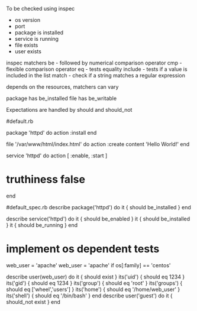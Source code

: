 To be checked using inspec
-	os version
-	port
-	package is installed
-	service is running
-	file exists
-	user exists

inspec matchers
be 	-	followed by numerical comparison operator
cmp	-	flexible comparison operator
eq	-	tests equality
include	-	tests if a value is included in the list
match	-	check if a string matches a regular expression

depends on the resources, matchers can vary

package has be_installed
file has be_writable

Expectations are handled by should and should_not




#default.rb

package 'httpd' do
  action :install
end

file '/var/www/html/index.html' do
  action :create
  content 'Hello World!'
end

service 'httpd' do
  action [ :enable, :start ]
  # truthiness false
end

#default_spec.rb
describe package('httpd') do
  it { should be_installed }
end

describe service('httpd') do
  it { should be_enabled }
  it { should be_installed }
  it { should be_running }
end

# implement os dependent tests
web_user = 'apache'
web_user = 'apache' if os[:family] == 'centos'

describe user(web_user) do
  it { should exist }
  its('uid') { should eq 1234 }
  its('gid') { should eq 1234 }
  its('group') { should eq 'root' }
  its('groups') { should eq ['wheel','users'] }
  its('home') { should eq '/home/web_user' }
  its('shell') { should eq '/bin/bash' }
end
describe user('guest') do
  it { should_not exist }
end

